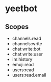 # yeetbot

## Scopes

- channels:read
- channels:write
- chat:write:bot
- chat:write:user
- im:history
- emoji:read
- users:read
- users:read.email